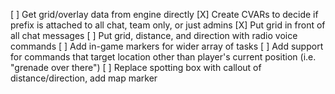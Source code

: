 [ ] Get grid/overlay data from engine directly
[X] Create CVARs to decide if prefix is attached to all chat, team only, or just admins
[X] Put grid in front of all chat messages
[ ] Put grid, distance, and direction with radio voice commands
[ ] Add in-game markers for wider array of tasks
[ ] Add support for commands that target location other than player's current position (i.e. "grenade over there")
[ ] Replace spotting box with callout of distance/direction, add map marker

